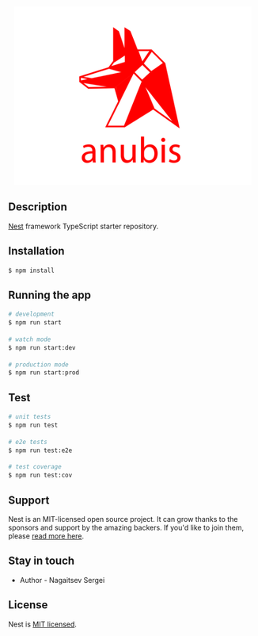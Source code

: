 <p align="center">
  <a href="https://github.com/xvs32x/anubis" target="blank"><img src="https://raw.githubusercontent.com/xvs32x/anubis/main/src/assets/logo/anubis.svg" width="480" alt="Nest Logo" /></a>
</p>

## Description

[Nest](https://github.com/nestjs/nest) framework TypeScript starter repository.

## Installation

```bash
$ npm install
```

## Running the app

```bash
# development
$ npm run start

# watch mode
$ npm run start:dev

# production mode
$ npm run start:prod
```

## Test

```bash
# unit tests
$ npm run test

# e2e tests
$ npm run test:e2e

# test coverage
$ npm run test:cov
```

## Support

Nest is an MIT-licensed open source project. It can grow thanks to the sponsors and support by the amazing backers. If you'd like to join them, please [read more here](https://docs.nestjs.com/support).

## Stay in touch

- Author - Nagaitsev Sergei

## License

Nest is [MIT licensed](LICENSE).
